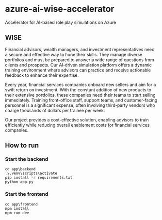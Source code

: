 # azure-ai-wise-accelerator

Accelerator for AI-based role play simulations on Azure

## WISE

Financial advisors, wealth managers, and investment representatives need a secure and effective way to hone their skills. They manage diverse portfolios and must be prepared to answer a wide range of questions from clients and prospects. Our AI-driven simulation platform offers a dynamic training environment where advisors can practice and receive actionable feedback to enhance their expertise.

Every year, financial services companies onboard new sellers and aim for a swift return on investment. With the constant addition of new products to their extensive portfolios, these companies need their teams to start selling immediately. Training front-office staff, support teams, and customer-facing personnel is a significant expense, often involving third-party vendors who charge thousands of dollars per trainee per week.

Our project provides a cost-effective solution, enabling advisors to train efficiently while reducing overall enablement costs for financial services companies.

## How to run

### Start the backend

```
cd app\backend
.\.venv\scripts\activate
pip install -r requirements.txt
python app.py
```

### Start the frontend

```
cd app\frontend
npm install
npm run dev
```
